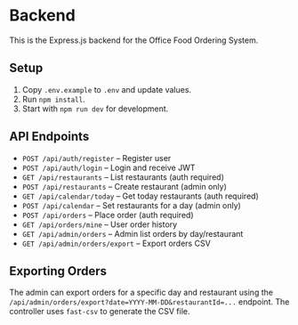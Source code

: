 # Backend

This is the Express.js backend for the Office Food Ordering System.

## Setup

1. Copy `.env.example` to `.env` and update values.
2. Run `npm install`.
3. Start with `npm run dev` for development.

## API Endpoints

- `POST /api/auth/register` – Register user
- `POST /api/auth/login` – Login and receive JWT
- `GET /api/restaurants` – List restaurants (auth required)
- `POST /api/restaurants` – Create restaurant (admin only)
- `GET /api/calendar/today` – Get today restaurants (auth required)
- `POST /api/calendar` – Set restaurants for a day (admin only)
- `POST /api/orders` – Place order (auth required)
- `GET /api/orders/mine` – User order history
- `GET /api/admin/orders` – Admin list orders by day/restaurant
- `GET /api/admin/orders/export` – Export orders CSV

## Exporting Orders

The admin can export orders for a specific day and restaurant using the `/api/admin/orders/export?date=YYYY-MM-DD&restaurantId=...` endpoint. The controller uses `fast-csv` to generate the CSV file.

